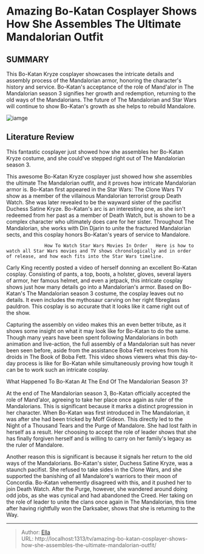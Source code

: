 # Amazing Bo-Katan Cosplayer Shows How She Assembles The Ultimate Mandalorian Outfit


## SUMMARY 



  This Bo-Katan Kryze cosplayer showcases the intricate details and assembly process of the Mandalorian armor, honoring the character&#39;s history and service.   Bo-Katan&#39;s acceptance of the role of Mand&#39;alor in The Mandalorian season 3 signifies her growth and redemption, returning to the old ways of the Mandalorians.   The future of The Mandalorian and Star Wars will continue to show Bo-Katan&#39;s growth as she helps to rebuild Mandalore.  

![iamge](https://static1.srcdn.com/wordpress/wp-content/uploads/2023/12/img_b36411094744-1.jpeg)

## Literature Review
This fantastic cosplayer just showed how she assembles her Bo-Katan Kryze costume, and she could&#39;ve stepped right out of The Mandalorian season 3.




This awesome Bo-Katan Kryze cosplayer just showed how she assembles the ultimate The Mandalorian outfit, and it proves how intricate Mandalorian armor is. Bo-Katan first appeared in the Star Wars: The Clone Wars TV show as a member of the villainous Mandalorian terrorist group Death Watch. She was later revealed to be the wayward sister of the pacifist Duchess Satine Kryze. Bo-Katan&#39;s arc is an interesting one, as she isn&#39;t redeemed from her past as a member of Death Watch, but is shown to be a complex character who ultimately does care for her sister. Throughout The Mandalorian, she works with Din Djarin to unite the fractured Mandalorian sects, and this cosplay honors Bo-Katan&#39;s years of service to Mandalore.




                  How To Watch Star Wars Movies In Order   Here is how to watch all Star Wars movies and TV shows chronologically and in order of release, and how each fits into the Star Wars timeline.    

Carly King recently posted a video of herself donning an excellent Bo-Katan cosplay. Consisting of pants, a top, boots, a holster, gloves, several layers of armor, her famous helmet, and even a jetpack, this intricate cosplay shows just how many details go into a Mandalorian&#39;s armor. Based on Bo-Katan&#39;s The Mandalorian season 3 costume, the cosplay leaves out no details. It even includes the mythosaur carving on her right fibreglass pauldron. This cosplay is so accurate that it looks like it came right out of the show.


 




Capturing the assembly on video makes this an even better tribute, as it shows some insight on what it may look like for Bo-Katan to do the same. Though many years have been spent following Mandalorians in both animation and live-action, the full assembly of a Mandalorian suit has never been seen before, aside from the assistance Boba Fett receives from his droids in The Book of Boba Fett. This video shows viewers what this day-to-day process is like for Bo-Katan while simultaneously proving how tough it can be to work such an intricate cosplay.


 What Happened To Bo-Katan At The End Of The Mandalorian Season 3? 
          

At the end of The Mandalorian season 3, Bo-Katan officially accepted the role of Mand&#39;alor, agreeing to take her place once again as ruler of the Mandalorians. This is significant because it marks a distinct progression in her character. When Bo-Katan was first introduced in The Mandalorian, it was after she had been tricked by Moff Gideon. This directly led to the Night of a Thousand Tears and the Purge of Mandalore. She had lost faith in herself as a result. Her choosing to accept the role of leader shows that she has finally forgiven herself and is willing to carry on her family&#39;s legacy as the ruler of Mandalore.




Another reason this is significant is because it signals her return to the old ways of the Mandalorians. Bo-Katan&#39;s sister, Duchess Satine Kryze, was a staunch pacifist. She refused to take sides in the Clone Wars, and she supported the banishing of all Mandalore&#39;s warriors to their moon of Concordia. Bo-Katan vehemently disagreed with this, and it pushed her to join Death Watch. After the Purge, however, she wandered around doing odd jobs, as she was cynical and had abandoned the Creed. Her taking on the role of leader to unite the clans once again in The Mandalorian, this time after having rightfully won the Darksaber, shows that she is returning to the Way.



---

> Author: [Ella](https://instagram.hk.cn/)  
> URL: http://localhost:1313/tv/amazing-bo-katan-cosplayer-shows-how-she-assembles-the-ultimate-mandalorian-outfit/  

